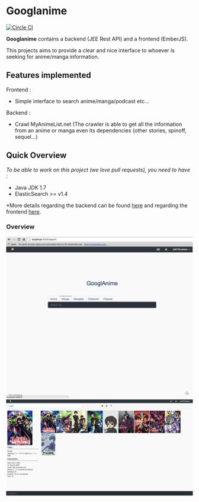# Googlanime
[![Circle CI](https://circleci.com/gh/v4lproik/googlanime/tree/master.svg?style=shield)](https://circleci.com/gh/v4lproik/googlanime/tree/master)

**Googlanime** contains a backend (JEE Rest API) and a frontend (EmberJS).

This projects aims to provide a clear and nice interface to whoever is seeking for anime/manga information.

## Features implemented

Frontend :
- Simple interface to search anime/manga/podcast etc...

Backend :
- Crawl MyAnimeList.net (The crawler is able to get all the information from an anime or manga even its dependencies (other stories, spinoff, sequel...)

## Quick Overview

*To be able to work on this project (we love pull requests), you need to have :*
- Java JDK 1.7
- ElasticSearch >= v1.4

*More details regarding the backend can be found [here](https://github.com/v4lproik/googlanime/tree/master/backend/) and regarding the frontend [here](https://github.com/v4lproik/googlanime/tree/master/frontend).

### Overview

![overview](https://raw.githubusercontent.com/v4lproik/googlanime/master/frontend/screenshots/overview-1.png)
![overview](https://raw.githubusercontent.com/v4lproik/googlanime/master/frontend/screenshots/overview_anime_search.png)

